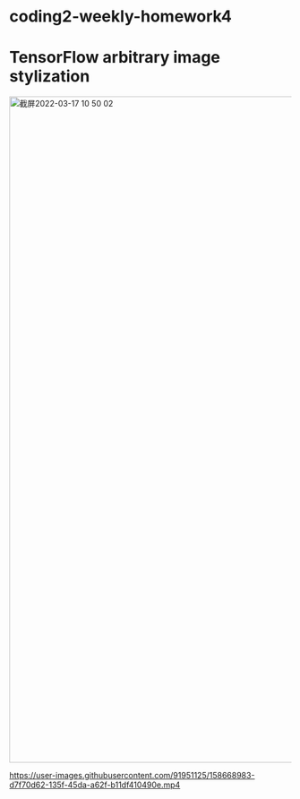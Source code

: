 # coding2-weekly-homework4
# TensorFlow arbitrary image stylization
<img width="1190" alt="截屏2022-03-17 10 50 02" src="https://user-images.githubusercontent.com/91951125/158793779-fb6e8e44-6837-4ed2-8e4e-6fc664824537.png">



https://user-images.githubusercontent.com/91951125/158668983-d7f70d62-135f-45da-a62f-b11df410490e.mp4

